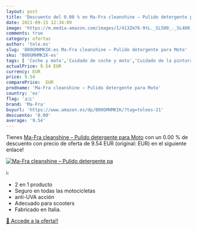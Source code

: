 ```yaml
---
layout: post
title: 'Descuento del 0.00 % en Ma-Fra cleanshine – Pulido detergente pa'
date: 2021-09-15 12:34:09
image: 'https://m.media-amazon.com/images/I/413Zm76-9tL._SL500_._SL400_.jpg'
comments: true
category: ofertas
author: 'tole.es'
slug: 'B00GMHMKIK-es Ma-Fra cleanshine – Pulido detergente para Moto'
sku: 'B00GMHMKIK-es'
tags: [ 'Coche y moto','Cuidado de coche y moto','Cuidado de la pintura del coche','Líquidos y pastas de pulido para coche','detergente','ma-fra', ]
actualPrice: 9.54 EUR
currency: EUR
price: 9.54
comparePrice:  EUR
prodname: 'Ma-Fra cleanshine – Pulido detergente para Moto'
country: 'es'
flag: '🇪🇸'
brand: 'Ma-Fra'
buyurl: 'https://www.amazon.es/dp/B00GMHMKIK/?tag=tolees-21'
descuento: '0.00'
average: '9.54'
---
```


Tienes [Ma-Fra cleanshine – Pulido detergente para Moto](https://www.amazon.es/dp/B00GMHMKIK/?tag=tolees-21) con un 0.00 % de descuento con precio de oferta de 9.54 EUR (original:  EUR) en el siguiente enlace!

[![Ma-Fra cleanshine – Pulido detergente pa](https://m.media-amazon.com/images/I/413Zm76-9tL._SL500_._SL400_.jpg)](https://www.amazon.es/dp/B00GMHMKIK/?tag=tolees-21)

ℹ️:

- 2 en 1 producto
- Seguro en todas las motocicletas
- anti-UVA acción
- Adecuado para scooters
- Fabricado en Italia.

[🛒 Accede a la oferta!!](https://www.amazon.es/dp/B00GMHMKIK/?tag=tolees-21)
